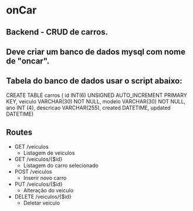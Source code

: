 # onCar

## Backend - CRUD de carros.

## Deve criar um banco de dados mysql com nome de "oncar".
## Tabela do banco de dados usar o script abaixo: 
CREATE TABLE carros (
id INT(6) UNSIGNED AUTO_INCREMENT PRIMARY KEY,
veiculo VARCHAR(30) NOT NULL,
modelo VARCHAR(30) NOT NULL,
ano INT (4),
descricao VARCHAR(255),
created DATETIME,
updated DATETIME)

## Routes
 * GET /veiculos
   * Listagem de veiculos
 * GET /veiculos/{$id}
   * Listagem do carro selecionado
 * POST /veiculos
   * Inserir novo carro
 * PUT /veiculos/{$id}
   * Alteração do veiculo
 * DELETE /veiculos/{$id}
   * Deletar veiculo
